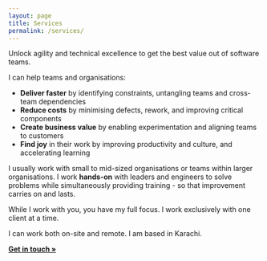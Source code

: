 ```yaml
---
layout: page
title: Services
permalink: /services/
---
```


Unlock agility and technical excellence to get the best value out of software teams.

I can help teams and organisations:

- **Deliver faster** by identifying constraints, untangling teams and cross-team dependencies
- **Reduce costs** by minimising defects, rework, and improving critical components
- **Create business value** by enabling experimentation and aligning teams to customers
- **Find joy** in their work by improving productivity and culture, and accelerating learning

I usually work with small to mid-sized organisations or teams within larger organisations. I work **hands-on** with leaders and engineers to solve problems while simultaneously providing training - so that improvement carries on and lasts.

While I work with you, you have my full focus. I work exclusively with one client at a time.

I can work both on-site and remote. I am based in Karachi.

<b>[Get in touch &#187;](/contact)</b>